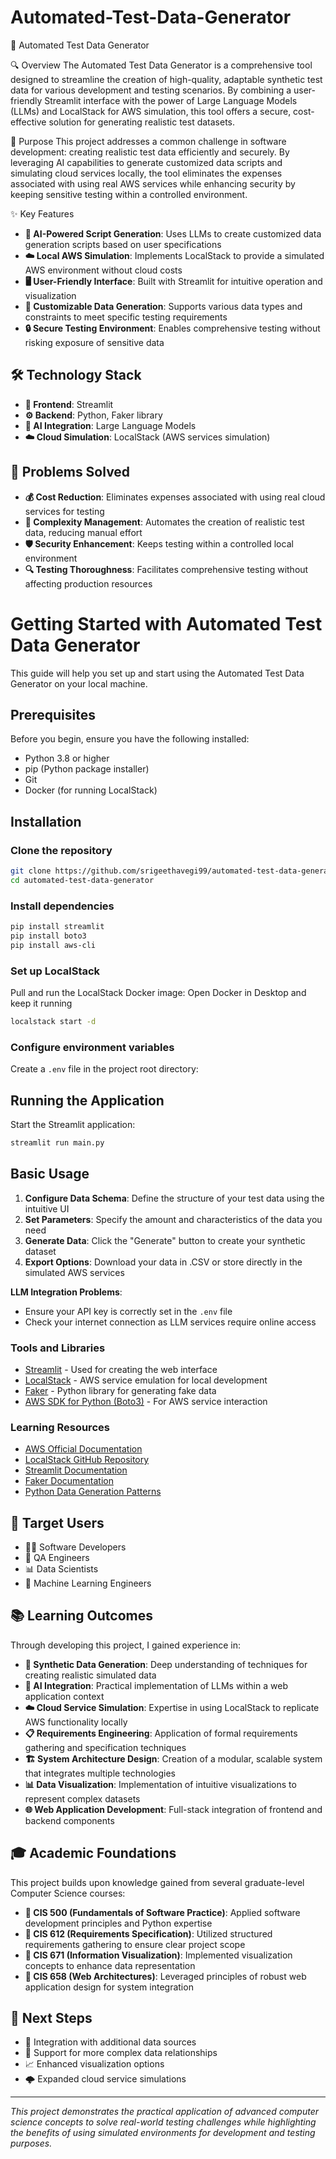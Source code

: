 # Automated-Test-Data-Generator
🎯 Automated Test Data Generator

 🔍 Overview
The Automated Test Data Generator is a comprehensive tool designed to streamline the creation of high-quality, adaptable synthetic test data for various development and testing scenarios. By combining a user-friendly Streamlit interface with the power of Large Language Models (LLMs) and LocalStack for AWS simulation, this tool offers a secure, cost-effective solution for generating realistic test datasets.

 🚀 Purpose
This project addresses a common challenge in software development: creating realistic test data efficiently and securely. By leveraging AI capabilities to generate customized data scripts and simulating cloud services locally, the tool eliminates the expenses associated with using real AWS services while enhancing security by keeping sensitive testing within a controlled environment.

 ✨ Key Features
- **🤖 AI-Powered Script Generation**: Uses LLMs to create customized data generation scripts based on user specifications
- **☁️ Local AWS Simulation**: Implements LocalStack to provide a simulated AWS environment without cloud costs
- **🖥️ User-Friendly Interface**: Built with Streamlit for intuitive operation and visualization
- **🔧 Customizable Data Generation**: Supports various data types and constraints to meet specific testing requirements
- **🔒 Secure Testing Environment**: Enables comprehensive testing without risking exposure of sensitive data

## 🛠️ Technology Stack
- **🎨 Frontend**: Streamlit
- **⚙️ Backend**: Python, Faker library
- **🧠 AI Integration**: Large Language Models
- **☁️ Cloud Simulation**: LocalStack (AWS services simulation)

## 🎯 Problems Solved
- **💰 Cost Reduction**: Eliminates expenses associated with using real cloud services for testing
- **🧩 Complexity Management**: Automates the creation of realistic test data, reducing manual effort
- **🛡️ Security Enhancement**: Keeps testing within a controlled local environment
- **🔍 Testing Thoroughness**: Facilitates comprehensive testing without affecting production resources

# Getting Started with Automated Test Data Generator

This guide will help you set up and start using the Automated Test Data Generator on your local machine.

## Prerequisites

Before you begin, ensure you have the following installed:

- Python 3.8 or higher
- pip (Python package installer)
- Git
- Docker (for running LocalStack)

## Installation

###  Clone the repository

```bash
git clone https://github.com/srigeethavegi99/automated-test-data-generator.git
cd automated-test-data-generator
```

### Install dependencies

```bash
pip install streamlit
pip install boto3
pip install aws-cli
```

### Set up LocalStack

Pull and run the LocalStack Docker image:
Open Docker in Desktop and keep it running
```bash
localstack start -d
```

### Configure environment variables

Create a `.env` file in the project root directory:


## Running the Application

Start the Streamlit application:

```bash
streamlit run main.py
```

## Basic Usage

1. **Configure Data Schema**: Define the structure of your test data using the intuitive UI
2. **Set Parameters**: Specify the amount and characteristics of the data you need
3. **Generate Data**: Click the "Generate" button to create your synthetic dataset
4. **Export Options**: Download your data in .CSV or store directly in the simulated AWS services

**LLM Integration Problems**:
- Ensure your API key is correctly set in the `.env` file
- Check your internet connection as LLM services require online access

### Tools and Libraries

- [Streamlit](https://streamlit.io/) - Used for creating the web interface
- [LocalStack](https://localstack.cloud/) - AWS service emulation for local development
- [Faker](https://faker.readthedocs.io/) - Python library for generating fake data
- [AWS SDK for Python (Boto3)](https://boto3.amazonaws.com/v1/documentation/api/latest/index.html) - For AWS service interaction

### Learning Resources

- [AWS Official Documentation](https://docs.aws.amazon.com/)
- [LocalStack GitHub Repository](https://github.com/localstack/localstack)
- [Streamlit Documentation](https://docs.streamlit.io/)
- [Faker Documentation](https://faker.readthedocs.io/en/master/)
- [Python Data Generation Patterns](https://realpython.com/generating-random-data-in-python/)

## 👥 Target Users
- 👨‍💻 Software Developers
- 🧪 QA Engineers
- 📊 Data Scientists
- 🤖 Machine Learning Engineers

## 📚 Learning Outcomes
Through developing this project, I gained experience in:

- **🔢 Synthetic Data Generation**: Deep understanding of techniques for creating realistic simulated data
- **🤖 AI Integration**: Practical implementation of LLMs within a web application context
- **☁️ Cloud Service Simulation**: Expertise in using LocalStack to replicate AWS functionality locally
- **📋 Requirements Engineering**: Application of formal requirements gathering and specification techniques 
- **🏗️ System Architecture Design**: Creation of a modular, scalable system that integrates multiple technologies
- **📊 Data Visualization**: Implementation of intuitive visualizations to represent complex datasets
- **🌐 Web Application Development**: Full-stack integration of frontend and backend components

## 🎓 Academic Foundations
This project builds upon knowledge gained from several graduate-level Computer Science courses:
- **🔷 CIS 500 (Fundamentals of Software Practice)**: Applied software development principles and Python expertise
- **🔷 CIS 612 (Requirements Specification)**: Utilized structured requirements gathering to ensure clear project scope
- **🔷 CIS 671 (Information Visualization)**: Implemented visualization concepts to enhance data representation
- **🔷 CIS 658 (Web Architectures)**: Leveraged principles of robust web application design for system integration

## 🔮 Next Steps
- 🔄 Integration with additional data sources
- 🔗 Support for more complex data relationships
- 📈 Enhanced visualization options
- 🌩️ Expanded cloud service simulations

---

*This project demonstrates the practical application of advanced computer science concepts to solve real-world testing challenges while highlighting the benefits of using simulated environments for development and testing purposes.*
